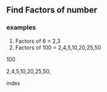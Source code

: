 ## Find Factors of number

### examples
1. Factors of 6 = 2,3
2. Factors of 100 = 2,4,5,10,20,25,50

100

2,4,5,10,20,25,50,

index